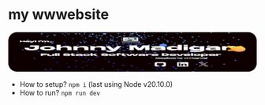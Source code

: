 # my wwwebsite

<img src="public/readme/preview.png" alt="banner with my name" style="max-width:100%;">

- How to setup? `npm i` (last using Node v20.10.0)
- How to run? `npm run dev`
